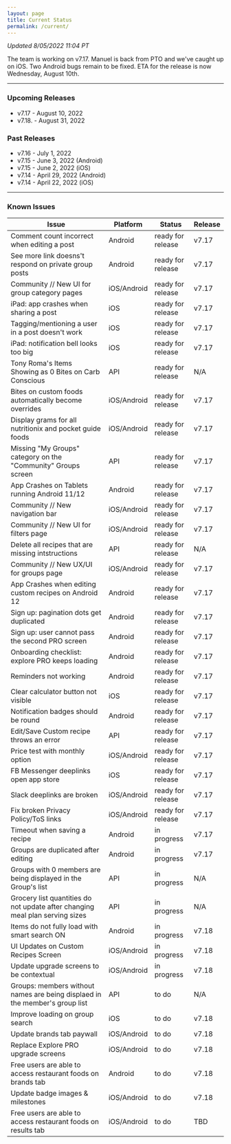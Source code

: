 ```yaml
---
layout: page
title: Current Status
permalink: /current/
---
```


_Updated 8/05/2022 11:04 PT_

The team is working on v7.17. Manuel is back from PTO and we've caught up on iOS. Two Android bugs remain to be fixed. ETA for the release is now Wednesday, August 10th.

***

### Upcoming Releases
- v7.17   - August 10, 2022
- v7.18.  - August 31, 2022
 
### Past Releases
- v7.16   - July 1, 2022
- v7.15   - June 3, 2022 (Android)
- v7.15   - June 2, 2022 (iOS)
- v7.14   - April 29, 2022 (Android)
- v7.14   - April 22, 2022 (iOS)

***

### Known Issues

|Issue                          |Platform   | Status    | Release           |
| ---                           | ---       | ---       | ---               |
|Comment count incorrect when editing a post|Android|ready for release| v7.17|
|See more link doesns't respond on private group posts|Android|ready for release| v7.17|
|Community // New UI for group category pages|iOS/Android |ready for release| v7.17|
|iPad: app crashes when sharing a post|iOS |ready for release| v7.17|
|Tagging/mentioning a user in a post doesn't work|iOS |ready for release| v7.17|
|iPad: notification bell looks too big|iOS |ready for release| v7.17|
|Tony Roma's Items Showing as 0 Bites on Carb Conscious|API|ready for release| N/A|
|Bites on custom foods automatically become overrides|iOS/Android|ready for release| v7.17|
|Display grams for all nutritionix and pocket guide foods|iOS/Android|ready for release| v7.17|
|Missing "My Groups" category on the "Community" Groups screen|API|ready for release| v7.17|
|App Crashes on Tablets running Android 11/12 |Android |ready for release| v7.17|
|Community // New navigation bar|iOS/Android|ready for release| v7.17|
|Community // New UI for filters page|iOS/Android |ready for release| v7.17|
|Delete all recipes that are missing intstructions|API|ready for release| N/A|
|Community // New UX/UI for groups page|iOS/Android |ready for release| v7.17|
|App Crashes when editing custom recipes on Android 12 |Android |ready for release| v7.17|
|Sign up: pagination dots get duplicated |Android |ready for release| v7.17|
|Sign up: user cannot pass the second PRO screen |Android |ready for release| v7.17|
|Onboarding checklist: explore PRO keeps loading |Android |ready for release| v7.17|
|Reminders not working|Android|ready for release| v7.17|
|Clear calculator button not visible|iOS|ready for release| v7.17|
|Notification badges should be round|Android|ready for release| v7.17|
|Edit/Save Custom recipe throws an error|API|ready for release| v7.17|
|Price test with monthly option|iOS/Android|ready for release| v7.17|
|FB Messenger deeplinks open app store|iOS|ready for release| v7.17|
|Slack deeplinks are broken|iOS/Android|ready for release| v7.17|
|Fix broken Privacy Policy/ToS links |iOS/Android |ready for release| v7.17|
|Timeout when saving a recipe |Android |in progress| v7.17|
|Groups are duplicated after editing |Android |in progress| v7.17|
|Groups with 0 members are being displayed in the Group's list |API |in progress| N/A|
|Grocery list quantities do not update after changing meal plan serving sizes|API|in progress| N/A|
|Items do not fully load with smart search ON |Android |in progress| v7.18|
|UI Updates on Custom Recipes Screen |iOS/Android |in progress| v7.18|
|Update upgrade screens to be contextual |iOS/Android |in progress| v7.18|
|Groups: members without names are being displaed in the member's group list|API|to do| N/A|
|Improve loading on group search |iOS |to do| v7.18|
|Update brands tab paywall |iOS/Android |to do| v7.18|
|Replace Explore PRO upgrade screens |iOS/Android |to do| v7.18|
|Free users are able to access restaurant foods on brands tab|Android |to do| v7.18|
|Update badge images & milestones |iOS/Android |to do| v7.18|
|Free users are able to access restaurant foods on results tab|iOS/Android |to do| TBD|
